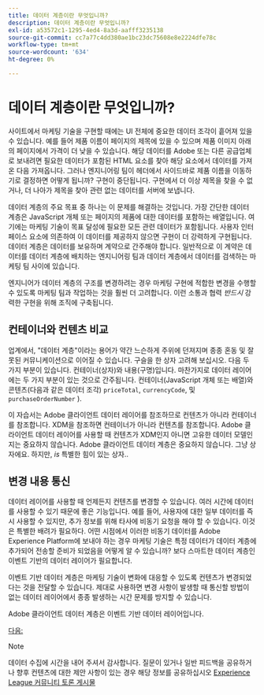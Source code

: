 ```yaml
---
title: 데이터 계층이란 무엇입니까?
description: 데이터 계층이란 무엇입니까?
exl-id: a53572c1-1295-4ed4-8a3d-aafff3235138
source-git-commit: cc7a77c4dd380ae1bc23dc75608e8e2224dfe78c
workflow-type: tm+mt
source-wordcount: '634'
ht-degree: 0%

---
```


# 데이터 계층이란 무엇입니까?

사이트에서 마케팅 기술을 구현할 때에는 UI 전체에 중요한 데이터 조각이 흩어져 있을 수 있습니다. 예를 들어 제품 이름이 페이지의 제목에 있을 수 있으며 제품 이미지 아래의 페이지에서 가격이 더 낮을 수 있습니다. 해당 데이터를 Adobe 또는 다른 공급업체로 보내려면 필요한 데이터가 포함된 HTML 요소를 찾아 해당 요소에서 데이터를 가져온 다음 가져옵니다. 그러나 엔지니어링 팀이 헤더에서 사이드바로 제품 이름을 이동하기로 결정하면 어떻게 됩니까? 구현이 중단됩니다. 구현에서 더 이상 제목을 찾을 수 없거나, 더 나아가 제목을 찾아 관련 없는 데이터를 서버에 보냅니다.

데이터 계층의 주요 목표 중 하나는 이 문제를 해결하는 것입니다. 가장 간단한 데이터 계층은 JavaScript 개체 또는 페이지의 제품에 대한 데이터를 포함하는 배열입니다. 여기에는 마케팅 기술이 목표 달성에 필요한 모든 관련 데이터가 포함됩니다. 사용자 인터페이스 요소에 의존하여 이 데이터를 제공하지 않으면 구현이 더 강력하게 구현됩니다. 데이터 계층은 데이터를 보유하며 계약으로 간주해야 합니다. 일반적으로 이 계약은 데이터를 데이터 계층에 배치하는 엔지니어링 팀과 데이터 계층에서 데이터를 검색하는 마케팅 팀 사이에 있습니다.

엔지니어가 데이터 계층의 구조를 변경하려는 경우 마케팅 구현에 적합한 변경을 수행할 수 있도록 마케팅 팀과 작업하는 것을 훨씬 더 고려합니다. 이런 소통과 협력 _반드시_ 강력한 구현을 위해 조직에 구축됩니다.

## 컨테이너와 컨텐츠 비교

업계에서, &quot;데이터 계층&quot;이라는 용어가 약간 느슨하게 주위에 던져지며 종종 혼동 및 잘못된 커뮤니케이션으로 이어질 수 있습니다. 구슬을 한 상자 고려해 보십시오. 다음 두 가지 부분이 있습니다. 컨테이너(상자)와 내용(구명)입니다. 마찬가지로 데이터 레이어에는 두 가지 부분이 있는 것으로 간주됩니다. 컨테이너(JavaScript 개체 또는 배열)와 콘텐츠(다음과 같은 데이터 조각) `priceTotal`, `currencyCode`, 및 `purchaseOrderNumber` ).

이 자습서는 Adobe 클라이언트 데이터 레이어를 참조하므로 컨텐츠가 아니라 컨테이너를 참조합니다. XDM을 참조하면 컨테이너가 아니라 컨텐츠를 참조합니다. Adobe 클라이언트 데이터 레이어를 사용할 때 컨텐츠가 XDM인지 아니면 고유한 데이터 모델인지는 중요하지 않습니다. Adobe 클라이언트 데이터 계층은 중요하지 않습니다. 그냥 상자에요. 하지만, _is_ 특별한 힘이 있는 상자..

## 변경 내용 통신

데이터 레이어를 사용할 때 언제든지 컨텐츠를 변경할 수 있습니다. 여러 시간에 데이터를 사용할 수 있기 때문에 좋은 기능입니다. 예를 들어, 사용자에 대한 일부 데이터를 즉시 사용할 수 있지만, 추가 정보를 위해 타사에 비동기 요청을 해야 할 수 있습니다. 이것은 특별한 배려가 필요하다. 어떤 시점에서 이러한 비동기 데이터를 Adobe Experience Platform에 보내야 하는 경우 마케팅 기술은 특정 데이터가 데이터 계층에 추가되어 전송할 준비가 되었음을 어떻게 알 수 있습니까? 보다 스마트한 데이터 계층인 이벤트 기반의 데이터 레이어가 필요합니다.

이벤트 기반 데이터 계층은 마케팅 기술이 변화에 대응할 수 있도록 컨텐츠가 변경되었다는 것을 전달할 수 있습니다. 제대로 사용하면 변경 사항이 발생할 때 통신할 방법이 없는 데이터 레이어에서 종종 발생하는 시간 문제를 방지할 수 있습니다.

Adobe 클라이언트 데이터 계층은 이벤트 기반 데이터 레이어입니다.

[다음: ](how-to-use-the-adobe-client-data-layer.md)

>[!NOTE]
>
>데이터 수집에 시간을 내어 주셔서 감사합니다. 질문이 있거나 일반 피드백을 공유하거나 향후 컨텐츠에 대한 제안 사항이 있는 경우 해당 정보를 공유하십시오 [Experience League 커뮤니티 토론 게시물](https://experienceleaguecommunities.adobe.com/t5/adobe-experience-platform-launch/tutorial-discussion-use-adobe-experience-platform-data/m-p/543877)
